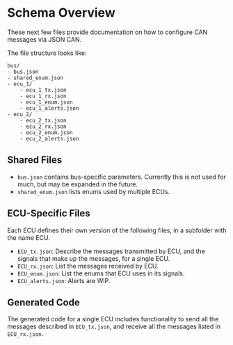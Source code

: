 # Schema Overview

These next few files provide documentation on how to configure CAN messages via JSON CAN. 

The file structure looks like: 

```
bus/
- bus.json
- shared_enum.json
- ecu_1/
    - ecu_1_tx.json
    - ecu_1_rx.json
    - ecu_1_enum.json
    - ecu_1_alerts.json
- ecu_2/
    - ecu_2_tx.json
    - ecu_2_rx.json
    - ecu_2_enum.json
    - ecu_2_alerts.json
```

## Shared Files

- `bus.json` contains bus-specific parameters. Currently this is not used for much, but may be expanded in the future.
- `shared_enum.json` lists enums used by multiple ECUs.

## ECU-Specific Files

Each ECU defines their own version of the following files, in a subfolder with the name ECU.

- `ECU_tx.json`: Describe the messages transmitted by ECU, and the signals that make up the messages, for a single ECU.
- `ECU_rx.json`: List the messages received by ECU.
- `ECU_enum.json`: List the enums that ECU uses in its signals.
- `ECU_alerts.json`: Alerts are WIP.

## Generated Code

The generated code for a single ECU includes functionality to send all the messages described in `ECU_tx.json`, and receive all the messages listed in `ECU_rx.json`. 
